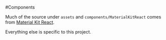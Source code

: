 #Components

Much of the source under `assets` and `components/MaterialKitReact` comes from [Material Kit React](https://demos.creative-tim.com/material-kit-react).

Everything else is specific to this project.

